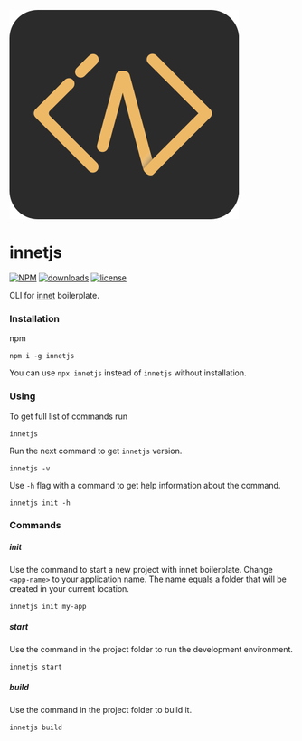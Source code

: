 [![NPM](https://raw.githubusercontent.com/d8corp/innet/main/logo.svg)](https://github.com/d8corp/innet)

# innetjs
[![NPM](https://img.shields.io/npm/v/innetjs.svg)](https://github.com/d8corp/innetjs/blob/master/CHANGELOG.md)
[![downloads](https://img.shields.io/npm/dm/innetjs.svg)](https://www.npmjs.com/package/innetjs)
[![license](https://img.shields.io/npm/l/innetjs)](https://github.com/d8corp/innetjs/blob/master/LICENSE)

CLI for [innet](https://www.npmjs.com/package/innet) boilerplate.

### Installation
npm
```shell
npm i -g innetjs
```
You can use `npx innetjs` instead of `innetjs` without installation.
### Using
To get full list of commands run
```shell
innetjs
```
Run the next command to get `innetjs` version.
```shell
innetjs -v
```
Use `-h` flag with a command to get help information about the command.
```shell
innetjs init -h
```
### Commands
##### init <app-name>
Use the command to start a new project with innet boilerplate. Change `<app-name>` to your application name.
The name equals a folder that will be created in your current location.
```shell
innetjs init my-app
```
##### start
Use the command in the project folder to run the development environment.
```shell
innetjs start
```
##### build
Use the command in the project folder to build it.
```shell
innetjs build
```

